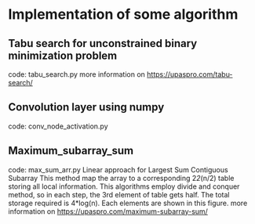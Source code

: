 # Implementation of some algorithm
## Tabu search for unconstrained binary minimization problem
code: tabu_search.py
more information on https://upaspro.com/tabu-search/
## Convolution layer using numpy
code: conv_node_activation.py
## Maximum_subarray_sum
code: max_sum_arr.py
Linear approach for Largest Sum Contiguous Subarray
This method map the array to a corresponding 2*2*(n/2) table storing all local information. This algorithms employ divide and conquer method, so in each step, the 3rd element of table gets half. The total storage required is 4*log(n). Each elements are shown in this figure.
more information on https://upaspro.com/maximum-subarray-sum/
